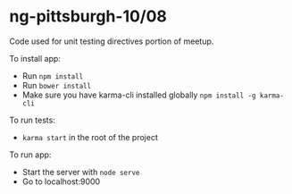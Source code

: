 # ng-pittsburgh-10/08

Code used for unit testing directives portion of meetup.

To install app:

- Run `npm install`
- Run `bower install`
- Make sure you have karma-cli installed globally `npm install -g karma-cli`

To run tests:

- `karma start` in the root of the project

To run app:

- Start the server with `node serve`
- Go to localhost:9000

